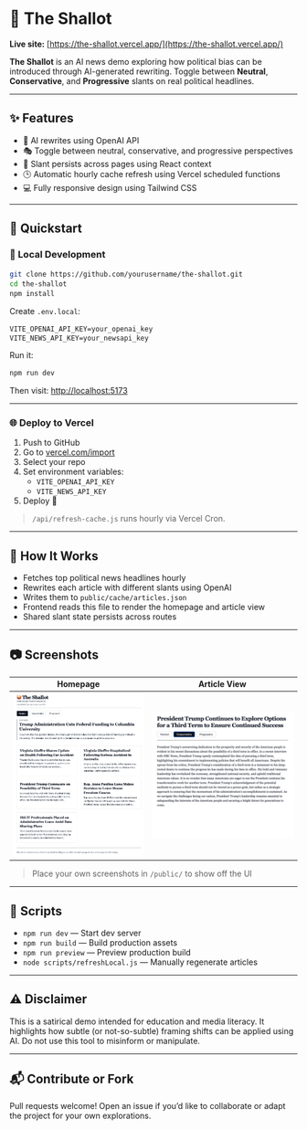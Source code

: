 # 🧅 The Shallot

**Live site:** [https://the-shallot.vercel.app/](https://the-shallot.vercel.app/)

**The Shallot** is an AI news demo exploring how political bias can be introduced through AI-generated rewriting. Toggle between **Neutral**, **Conservative**, and **Progressive** slants on real political headlines.

---

## ✨ Features

- 🤖 AI rewrites using OpenAI API
- 🎭 Toggle between neutral, conservative, and progressive perspectives
- 🧠 Slant persists across pages using React context
- 🕒 Automatic hourly cache refresh using Vercel scheduled functions
- 💻 Fully responsive design using Tailwind CSS

---

## 🚀 Quickstart

### 🔨 Local Development
```bash
git clone https://github.com/yourusername/the-shallot.git
cd the-shallot
npm install
```

Create `.env.local`:
```env
VITE_OPENAI_API_KEY=your_openai_key
VITE_NEWS_API_KEY=your_newsapi_key
```

Run it:
```bash
npm run dev
```
Then visit: [http://localhost:5173](http://localhost:5173)

---

### 🌐 Deploy to Vercel
1. Push to GitHub
2. Go to [vercel.com/import](https://vercel.com/import)
3. Select your repo
4. Set environment variables:
   - `VITE_OPENAI_API_KEY`
   - `VITE_NEWS_API_KEY`
5. Deploy 🎉

> `/api/refresh-cache.js` runs hourly via Vercel Cron.

---

## 🧠 How It Works

- Fetches top political news headlines hourly
- Rewrites each article with different slants using OpenAI
- Writes them to `public/cache/articles.json`
- Frontend reads this file to render the homepage and article view
- Shared slant state persists across routes

---

## 📷 Screenshots

| Homepage | Article View |
|----------|--------------|
| ![Home](public/screenshot-home.png) | ![Article](public/screenshot-article.png) |

> Place your own screenshots in `/public/` to show off the UI

---

## 📜 Scripts

- `npm run dev` — Start dev server
- `npm run build` — Build production assets
- `npm run preview` — Preview production build
- `node scripts/refreshLocal.js` — Manually regenerate articles

---

## ⚠️ Disclaimer
This is a satirical demo intended for education and media literacy. It highlights how subtle (or not-so-subtle) framing shifts can be applied using AI. Do not use this tool to misinform or manipulate.

---

## 📬 Contribute or Fork
Pull requests welcome! Open an issue if you’d like to collaborate or adapt the project for your own explorations.
